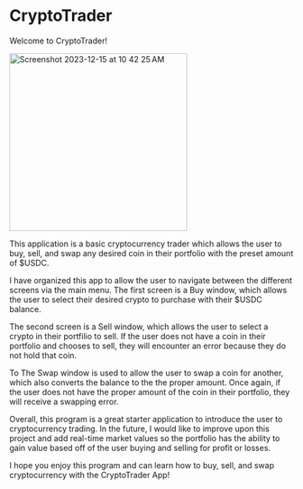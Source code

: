# CryptoTrader
Welcome to CryptoTrader!

<img width="315" alt="Screenshot 2023-12-15 at 10 42 25 AM" src="https://github.com/daltondascani/CryptoTrader/assets/101837776/414f1d4f-2d2c-40cc-97c7-750afa624c2b">

This application is a basic cryptocurrency trader which allows the user to buy, sell, and swap any desired coin in their portfolio with the preset amount of $USDC.

I have organized this app to allow the user to navigate between the different screens via the main menu. The first screen is a Buy window, which allows the user to select their desired crypto to purchase with their $USDC balance.

The second screen is a Sell window, which allows the user to select a crypto in their portfilio to sell. If the user does not have a coin in their portfolio and chooses to sell, they will encounter an error because they do not hold that coin.

To The Swap window is used to allow the user to swap a coin for another, which also converts the balance to the the proper amount. Once again, if the user does not have the proper amount of the coin in their portfolio, they will receive a swapping error.

Overall, this program is a great starter application to introduce the user to cryptocurrency trading. In the future, I would like to improve upon this project and add real-time market values so the portfolio has the ability to gain value based off of the user buying and selling for profit or losses.

I hope you enjoy this program and can learn how to buy, sell, and swap cryptocurrency with the CryptoTrader App!
